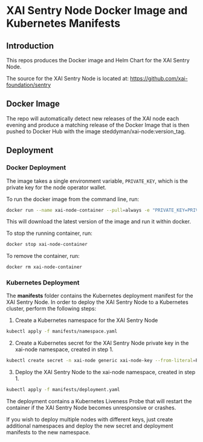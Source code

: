 # XAI Sentry Node Docker Image and Kubernetes Manifests

## Introduction

This repos produces the Docker image and Helm Chart for the XAI Sentry Node.

The source for the XAI Sentry Node is located at:
https://github.com/xai-foundation/sentry

## Docker Image

The repo will automatically detect new releases of the XAI node each evening and produce a matching release of the Docker Image that is then pushed to Docker Hub with the image steddyman/xai-node:version_tag.

## Deployment

### Docker Deployment

The image takes a single environment variable, `PRIVATE_KEY`, which is the private key for the node operator wallet.

To run the docker image from the command line, run:

```bash
docker run --name xai-node-container --pull=always -e "PRIVATE_KEY=PRIVATE_KEY_VALUE" steddyman/xai-node:latest
```

This will download the latest version of the image and run it within docker.  

To stop the running container, run:

```bash
docker stop xai-node-container
```

To remove the container, run:

```bash
docker rm xai-node-container
```

### Kubernetes Deployment

The **manifests** folder contains the Kubernetes deployment manifest for the XAI Sentry Node.  In order to deploy the XAI Sentry Node to a Kubernetes cluster, perform the following steps:

1. Create a Kubernetes namespace for the XAI Sentry Node

```bash
kubectl apply -f manifests/namespace.yaml
```

2. Create a Kubernetes secret for the XAI Sentry Node private key in the xai-node namespace, created in step 1.

```bash
kubectl create secret -n xai-node generic xai-node-key --from-literal=PRIVATE_KEY='your_private_key_here'
```

3. Deploy the XAI Sentry Node to the xai-node namespace, created in step 1.

```bash
kubectl apply -f manifests/deployment.yaml
```

The deployment contains a Kubernetes Liveness Probe that will restart the container if the XAI Sentry Node becomes unresponsive or crashes.

If you wish to deploy multiple nodes with different keys, just create additional namespaces and deploy the new secret and deployment manifests to the new namespace.
